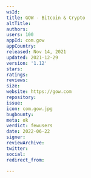 ```yaml
---
wsId: 
title: GOW - Bitcoin & Crypto
altTitle: 
authors: 
users: 100
appId: com.gow
appCountry: 
released: Nov 14, 2021
updated: 2021-12-29
version: '1.12'
stars: 
ratings: 
reviews: 
size: 
website: https://gow.com
repository: 
issue: 
icon: com.gow.jpg
bugbounty: 
meta: ok
verdict: fewusers
date: 2022-06-22
signer: 
reviewArchive: 
twitter: 
social: 
redirect_from: 

---
```


